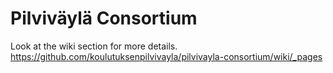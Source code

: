 Pilviväylä Consortium
=====================

Look at the wiki section for more details. https://github.com/koulutuksenpilvivayla/pilvivayla-consortium/wiki/_pages
